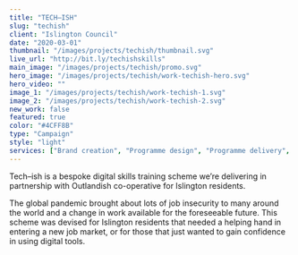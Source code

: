 ```yaml
---
title: "TECH–ISH"
slug: "techish"
client: "Islington Council"
date: "2020-03-01"
thumbnail: "/images/projects/techish/thumbnail.svg"
live_url: "http://bit.ly/techishskills"
main_image: "/images/projects/techish/promo.svg"
hero_image: "/images/projects/techish/work-techish-hero.svg"
hero_video: ""
image_1: "/images/projects/techish/work-techish-1.svg"
image_2: "/images/projects/techish/work-techish-2.svg"
new_work: false
featured: true
color: "#4CFF8B"
type: "Campaign"
style: "light"
services: ["Brand creation", "Programme design", "Programme delivery", "Communications", "Print design"]
---
```

Tech–ish is a bespoke digital skills training scheme we’re delivering in
partnership with Outlandish co-operative for Islington residents.

The global pandemic brought about lots of job insecurity to many around the
world and a change in work available for the foreseeable future. This scheme was
devised for Islington residents that needed a helping hand in entering a new job
market, or for those that just wanted to gain confidence in using digital tools.
